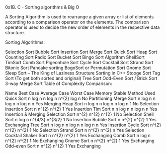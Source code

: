 0x1B. C - Sorting algorithms & Big O

A Sorting Algorithm is used to rearrange a given array or list of elements according to a comparison operator on the elements. The comparison operator is used to decide the new order of elements in the respective data structure.

Sorting Algorithms:

Selection Sort
Bubble Sort
Insertion Sort
Merge Sort
Quick Sort
Heap Sort
Counting Sort
Radix Sort
Bucket Sort
Bingo Sort Algorithm
ShellSort
TimSort
Comb Sort
Pigeonhole Sort
Cycle Sort
Cocktail Sort
Strand Sort
Bitonic Sort
Pancake sorting
BogoSort or Permutation Sort
Gnome Sort
Sleep Sort – The King of Laziness
Structure Sorting in C++
Stooge Sort
Tag Sort (To get both sorted and original)
Tree Sort
Odd-Even Sort / Brick Sort
3-way Merge Sort
Table of Complexity Comparison:

Name	Best Case  	Average Case  	Worst Case 	Memory	Stable   	Method Used
Quick Sort	n log n	n log n	n^{2}	log n	No	Partitioning
Merge Sort	n log n	n log n	n log n	n	Yes	Merging
Heap Sort	n log n	n log n	n log n	1	No	Selection
Insertion Sort	n	n^{2}	n^{2}	1	Yes	Insertion
Tim Sort	n	n log n	n log n	n	Yes	Insertion & Merging
Selection Sort	n^{2}	n^{2}	n^{2}	1	No	Selection
Shell Sort	n log n	n^{4/3}	n^{3/2}	1	No	Insertion
Bubble Sort	n	n^{2}	n^{2}	1	Yes	Exchanging
Tree Sort	n log n	n log n	n log n	n	Yes	Insertion
Cycle Sort	n^{2}	n^{2}	n^{2}	1	No	Selection
Strand Sort	n	n^{2}	n^{2}	n	Yes	Selection
Cocktail Shaker Sort	n	n^{2}	n^{2}	1	Yes	Exchanging
Comb Sort	n log n	n^{2}	n^{2}	1	No	Exchanging
Gnome Sort	n	n^{2}	n^{2}	1	Yes	Exchanging
Odd–even Sort	n	n^{2}	n^{2}	1	Yes	Exchanging
